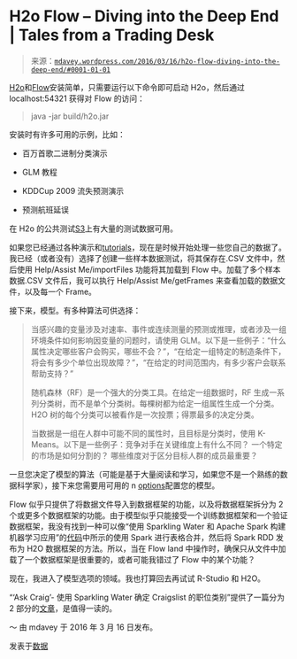 <!--yml

类别：未分类

日期：2024 年 05 月 18 日 05 时 35 分 24 秒

-->

# H2o Flow – Diving into the Deep End | Tales from a Trading Desk

> 来源：[`mdavey.wordpress.com/2016/03/16/h2o-flow-diving-into-the-deep-end/#0001-01-01`](https://mdavey.wordpress.com/2016/03/16/h2o-flow-diving-into-the-deep-end/#0001-01-01)

[H2o](http://www.h2o.ai/resources/)和[Flow](https://github.com/h2oai/h2o-3/blob/master/h2o-docs/src/product/flow/README.md)安装简单，只需要运行以下命令即可启动 H2o，然后通过 localhost:54321 获得对 Flow 的访问：

> java -jar build/h2o.jar

安装时有许多可用的示例，比如：

+   百万首歌二进制分类演示

+   GLM 教程

+   KDDCup 2009 流失预测演示

+   预测航班延误

在 H2o 的公共测试[S3](http://s3.amazonaws.com/h2o-public-test-data)上有大量的测试数据可用。

如果您已经通过各种演示和[tutorials](http://blog.h2o.ai/2014/11/introducing-flow/)，现在是时候开始处理一些您自己的数据了。我已经（或者没有）选择了创建一些样本数据测试，将其保存在.CSV 文件中，然后使用 Help/Assist Me/importFiles 功能将其加载到 Flow 中。加载了多个样本数据.CSV 文件后，我可以执行 Help/Assist Me/getFrames 来查看加载的数据文件，以及每一个 Frame。

接下来，模型。有多种算法可供选择：

> 当感兴趣的变量涉及对速率、事件或连续测量的预测或推理，或者涉及一组环境条件如何影响因变量的问题时，请使用 GLM。以下是一些例子：“什么属性决定哪些客户会购买，哪些不会？”，“在给定一组特定的制造条件下，将会有多少个单位出现故障？”，“在给定的时间范围内，有多少客户会联系帮助支持？”
> 
> 随机森林（RF）是一个强大的分类工具。在给定一组数据时，RF 生成一系列分类树，而不是单个分类树。每棵树都为给定一组属性生成一个分类。H2O 树的每个分类可以被看作是一次投票；得票最多的决定分类。
> 
> 当数据是一组在人群中可能不同的属性时，且目标是分类时，使用 K-Means。以下是一些例子：竞争对手在关键维度上有什么不同？ 一个特定的市场是如何分割的？ 哪些维度对于区分目标人群的成员最重要？

一旦您决定了模型的算法（可能是基于大量阅读和学习，如果您不是一个熟练的数据科学家），接下来您需要用可用的 n [options](http://h2o-release.s3.amazonaws.com/h2o-dev/rel-shannon/2/docs-website/h2o-docs/index.html#%E2%80%A6%20Building%20Models)配置您的模型。

Flow 似乎只提供了将数据文件导入到数据框架的功能，以及将数据框架拆分为 2 个或更多个数据框架的功能。由于模型似乎只能接受一个训练数据框架和一个验证数据框架，我没有找到一种可以像“使用 Sparkling Water 和 Apache Spark 构建机器学习应用”的[代码](http://blog.cloudera.com/blog/2015/10/how-to-build-a-machine-learning-app-using-sparkling-water-and-apache-spark/)中所示的使用 Spark 进行表格合并，然后将 Spark RDD 发布为 H2O 数据框架的方法。所以，当在 Flow land 中操作时，确保只从文件中加载了一个数据框架是很重要的，或者可能我错过了 Flow 中的某个功能？

现在，我进入了模型选项的领域。我也打算回去再试试 R-Studio 和 H2O。

“‘Ask Craig’- 使用 Sparkling Water 确定 Craigslist 的职位类别”提供了一篇分为 2 部分的[文章](http://blog.h2o.ai/2015/06/ask-craig-sparkling-water/)，是值得一读的。

～ 由 mdavey 于 2016 年 3 月 16 日发布。

发表于[数据](https://mdavey.wordpress.com/category/data/)
